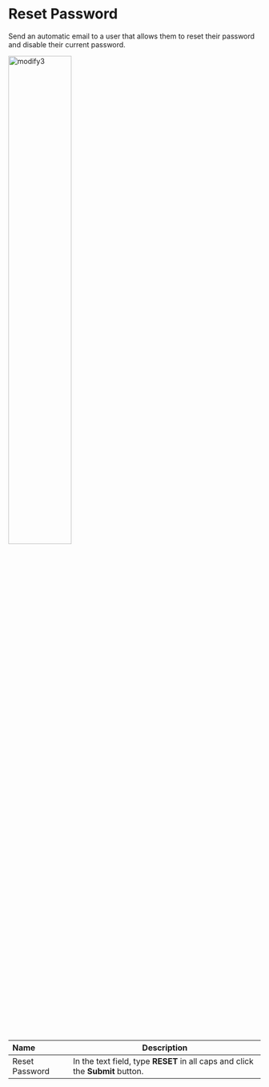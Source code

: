 # Reset Password

Send an automatic email to a user that allows them to reset their password and disable their current password.

<img src="/../../../images/modify3.png" alt="modify3" style="width: 50%; display: block"></a>

**Name** | **Description** 
:--- | ---
Reset Password | In the text field, type **RESET** in all caps and click the **Submit** button.
